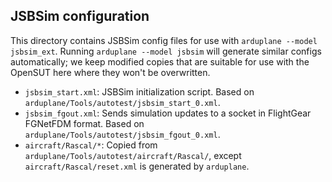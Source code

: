## JSBSim configuration

This directory contains JSBSim config files for use with `arduplane --model
jsbsim_ext`.  Running `arduplane --model jsbsim` will generate similar configs
automatically; we keep modified copies that are suitable for use with the
OpenSUT here where they won't be overwritten.

* `jsbsim_start.xml`: JSBSim initialization script.  Based on
  `arduplane/Tools/autotest/jsbsim_start_0.xml`.
* `jsbsim_fgout.xml`: Sends simulation updates to a socket in FlightGear
  FGNetFDM format.  Based on `arduplane/Tools/autotest/jsbsim_fgout_0.xml`.
* `aircraft/Rascal/*`: Copied from `arduplane/Tools/autotest/aircraft/Rascal/`,
  except `aircraft/Rascal/reset.xml` is generated by `arduplane`.
